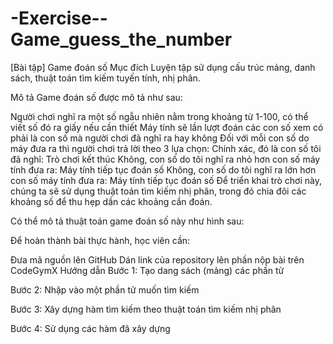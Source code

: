 # -Exercise--Game_guess_the_number

[Bài tập] Game đoán số
Mục đích
Luyện tập sử dụng cấu trúc mảng, danh sách, thuật toán tìm kiếm tuyến tính, nhị phân.

Mô tả
Game đoán số được mô tả như sau:

Người chơi nghĩ ra một số ngẫu nhiên nằm trong khoảng từ 1-100, có thể viết số đó ra giấy nếu cần thiết
Máy tính sẽ lần lượt đoán các con số xem có phải là con số mà người chơi đã nghĩ ra hay không
Đối với mỗi con số do máy đưa ra thì người chơi trả lời theo 3 lựa chọn:
Chính xác, đó là con số tôi đã nghĩ: Trò chơi kết thúc
Không, con số do tôi nghĩ ra nhỏ hơn con số máy tính đưa ra: Máy tính tiếp tục đoán số
Không, con số do tôi nghĩ ra lớn hơn con số máy tính đưa ra: Máy tính tiếp tục đoán số
Để triển khai trò chơi này, chúng ta sẽ sử dụng thuật toán tìm kiếm nhị phân, trong đó chia đôi các khoảng số để thu hẹp dần các khoảng cần đoán.

Có thể mô tả thuật toán game đoán số này như hình sau:



Để hoàn thành bài thực hành, học viên cần:

Đưa mã nguồn lên GitHub
Dán link của repository lên phần nộp bài trên CodeGymX
Hướng dẫn
Bước 1: Tạo dang sách (mảng) các phần tử 

Bước 2: Nhập vào một phần tử muốn tìm kiếm

Bước 3: Xây dựng hàm tìm kiếm theo thuật toán tìm kiếm nhị phân

Bước 4: Sử dụng các hàm đã xây dựng